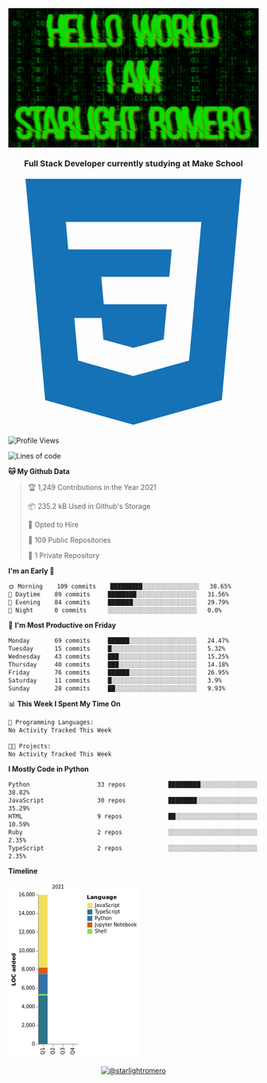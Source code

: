 <img align="center" src="github-banner@2x.jpg" alt="Hello World, I Am Starlight Romero" width="1080" />
<h3 align="center">Full Stack Developer currently studying at Make School</h3>

<p align="left">
  <svg viewBox="0 0 128 128">
  <path fill="#1572B6" d="M8.76 1l10.055 112.883 45.118 12.58 45.244-12.626 10.063-112.837h-110.48zm89.591 25.862l-3.347 37.605.01.203-.014.467v-.004l-2.378 26.294-.262 2.336-28.36 7.844v.001l-.022.019-28.311-7.888-1.917-21.739h13.883l.985 11.054 15.386 4.17-.004.008v-.002l15.443-4.229 1.632-18.001h-32.282999999999994l-.277-3.043-.631-7.129-.331-3.828h34.748999999999995l1.264-14h-52.926l-.277-3.041-.63-7.131-.332-3.828h69.281l-.331 3.862z"></path>
  </svg>
</p>

<!--START_SECTION:waka-->
![Profile Views](http://img.shields.io/badge/Profile%20Views-0-blue)

![Lines of code](https://img.shields.io/badge/From%20Hello%20World%20I%27ve%20Written-15999%20lines%20of%20code-blue)

**🐱 My Github Data** 

> 🏆 1,249 Contributions in the Year 2021
 > 
> 📦 235.2 kB Used in Github's Storage 
 > 
> 💼 Opted to Hire
 > 
> 📜 109 Public Repositories 
 > 
> 🔑 1 Private Repository 
 > 
**I'm an Early 🐤** 

```text
🌞 Morning    109 commits    █████████░░░░░░░░░░░░░░░░   38.65% 
🌆 Daytime    89 commits     ████████░░░░░░░░░░░░░░░░░   31.56% 
🌃 Evening    84 commits     ███████░░░░░░░░░░░░░░░░░░   29.79% 
🌙 Night      0 commits      ░░░░░░░░░░░░░░░░░░░░░░░░░   0.0%

```
📅 **I'm Most Productive on Friday** 

```text
Monday       69 commits     ██████░░░░░░░░░░░░░░░░░░░   24.47% 
Tuesday      15 commits     █░░░░░░░░░░░░░░░░░░░░░░░░   5.32% 
Wednesday    43 commits     ███░░░░░░░░░░░░░░░░░░░░░░   15.25% 
Thursday     40 commits     ███░░░░░░░░░░░░░░░░░░░░░░   14.18% 
Friday       76 commits     ██████░░░░░░░░░░░░░░░░░░░   26.95% 
Saturday     11 commits     █░░░░░░░░░░░░░░░░░░░░░░░░   3.9% 
Sunday       28 commits     ██░░░░░░░░░░░░░░░░░░░░░░░   9.93%

```


📊 **This Week I Spent My Time On** 

```text
💬 Programming Languages: 
No Activity Tracked This Week

🐱‍💻 Projects: 
No Activity Tracked This Week

```

**I Mostly Code in Python** 

```text
Python                   33 repos            █████████░░░░░░░░░░░░░░░░   38.82% 
JavaScript               30 repos            ████████░░░░░░░░░░░░░░░░░   35.29% 
HTML                     9 repos             ██░░░░░░░░░░░░░░░░░░░░░░░   10.59% 
Ruby                     2 repos             ░░░░░░░░░░░░░░░░░░░░░░░░░   2.35% 
TypeScript               2 repos             ░░░░░░░░░░░░░░░░░░░░░░░░░   2.35%

```


**Timeline**

![Chart not found](https://raw.githubusercontent.com/starlightromero/starlightromero/master/charts/bar_graph.png) 


<!--END_SECTION:waka-->

<p align="center">
<a href="https://medium.com/@starlightromero" target="blank"><img align="center" src="https://cdn.jsdelivr.net/npm/simple-icons@3.0.1/icons/medium.svg" alt="@starlightromero" height="30" width="30" /></a>
</p>
